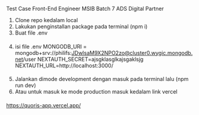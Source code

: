 Test Case Front-End Engineer MSIB Batch 7 ADS Digital Partner

1. Clone repo kedalam local
2. Lakukan penginstallan package pada terminal (npm i)
3. Buat file .env

####

4. isi file .env
   MONGODB_URI = mongodb+srv://philifs:JDwlsaM9X2NPO2zo@cluster0.wygic.mongodb.net/user
   NEXTAUTH_SECRET=ajsgklasglkajsgaklsjg
   NEXTAUTH_URL=http://localhost:3000/

####

5. Jalankan dimode development dengan masuk pada terminal lalu (npm run dev)
6. Atau untuk masuk ke mode production masuk kedalam link vercel

####

https://quoris-app.vercel.app/

####
